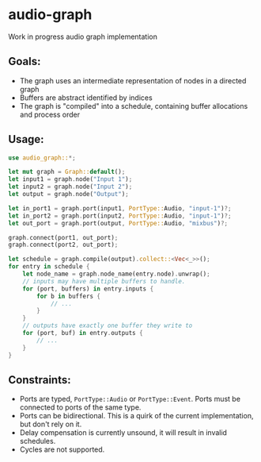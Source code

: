 # audio-graph

Work in progress audio graph implementation

## Goals:

- The graph uses an intermediate representation of nodes in a directed graph
- Buffers are abstract identified by indices
- The graph is "compiled" into a schedule, containing buffer allocations and process order

## Usage:

```rust
use audio_graph::*;

let mut graph = Graph::default();
let input1 = graph.node("Input 1");
let input2 = graph.node("Input 2");
let output = graph.node("Output");

let in_port1 = graph.port(input1, PortType::Audio, "input-1")?;
let in_port2 = graph.port(input2, PortType::Audio, "input-1")?;
let out_port = graph.port(output, PortType::Audio, "mixbus")?;

graph.connect(port1, out_port);
graph.connect(port2, out_port);

let schedule = graph.compile(output).collect::<Vec<_>>();
for entry in schedule {
    let node_name = graph.node_name(entry.node).unwrap();
    // inputs may have multiple buffers to handle.
    for (port, buffers) in entry.inputs {
        for b in buffers {
            // ... 
        }
    }
    // outputs have exactly one buffer they write to
    for (port, buf) in entry.outputs {
        // ... 
    }
}
```

## Constraints:

- Ports are typed, `PortType::Audio` or `PortType::Event`. Ports must be connected to ports of the same type.
- Ports can be bidirectional. This is a quirk of the current implementation, but don't rely on it.
- Delay compensation is currently unsound, it will result in invalid schedules.
- Cycles are not supported.
